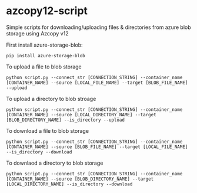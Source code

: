 # azcopy12-script
Simple scripts for downloading/uploading files &amp; directories from azure blob storage using Azcopy v12

First install azure-storage-blob:
```
pip install azure-storage-blob
```

To upload a file to blob storage
```
python script.py --connect_str [CONNECTION_STRING] --container_name [CONTAINER_NAME] --source [LOCAL_FILE_NAME] --target [BLOB_FILE_NAME] --upload
```

To upload a directory to blob stroage
```
python script.py --connect_str [CONNECTION_STRING] --container_name [CONTAINER_NAME] --source [LOCAL_DIRECTORY_NAME] --target [BLOB_DIRECTORY_NAME] --is_directory --upload
```

To download a file to blob storage
```
python script.py --connect_str [CONNECTION_STRING] --container_name [CONTAINER_NAME] --source [BLOB_FILE_NAME] --target [LOCAL_FILE_NAME] --is_directory --download
```

To downlaod a directory to blob storage
```
python script.py --connect_str [CONNECTION_STRING] --container_name [CONTAINER_NAME] --source [BLOB_DIRECTORY_NAME] --target [LOCAL_DIRECTORY_NAME] --is_directory --download
```